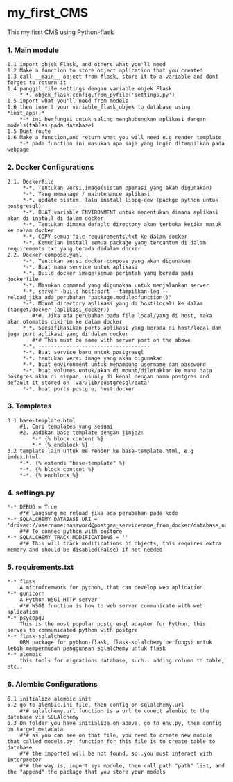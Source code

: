 # my_first_CMS
This my first CMS using Python-flask

### 1. Main module
    1.1 import objek Flask, and others what you'll need
    1.2 Make a function to store object aplication that you created 
    1.3 call __main__ object from flask, store it to a variable and dont forget to return it
    1.4 panggil file settings dengan variable objek Flask
        *-*. objek_flask.config.from_pyfile('settings.py')
    1.5 import what you'll need from models
    1.6 then insert your variable_flask_objek to database using *init_app()*
        *-* ini berfungsi untuk saling menghubungkan aplikasi dengan models(tables pada database)
    1.5 Buat route
    1.6 Make a function,and return what you will need e.g render template
        *-* pada function ini masukan apa saja yang ingin ditampilkan pada webpage
### 2. Docker Configurations
    2.1. Dockerfile
         *-*. Tentukan versi,image(sistem operasi yang akan digunakan)
         *-*. Yang memanage / maintenance aplikasi
         *-*. update sistem, lalu install libpq-dev (packge python untuk postgresql)
         *-*. BUAT variable ENVIRONMENT untuk menentukan dimana aplikasi akan di install di dalam docker
         *-*. Tentukan dimana default directory akan terbuka ketika masuk ke dalam docker
         *-*. COPY semua file requirements.txt ke dalam docker
         *-*. Kemudian install semua package yang tercantum di dalam requirements.txt yang berada didalam docker
    2.2. Docker-compose.yaml
         *-*. Tentukan versi docker-compose yang akan digunakan
         *-*. Buat nama service untuk aplikasi
         *-*. Build docker image+semua perintah yang berada pada dockerfile
         *-*. Masukan command yang digunakan untuk menjalankan server
         *-*. server -build host:port --tampilkan-log --reload_jika_ada_perubahan "package.module:function()"
         *-*. Mount directory aplikasi yang di host(local) ke dalam (target/docker (aplikasi_docker)) 
            #*#. Jika ada perubahan pada file local/yang di host, maka akan otomatis dikirim ke dalam docker
         *-*. Spesifikasikan ports aplikasi yang berada di host/local dan juga port aplikasi yang di dalam docker
            #*# This must be same with server port on the above
         *-*. ------------------------------------
         *-*. Buat service baru untuk postgresql
         *-*. tentukan versi image yang akan digunakan
         *-*. buat environment untuk menampung username dan password
         *-*. buat volumes untuk/akan di mount/diletakkan ke mana data postgres akan di simpan, usualy di kenal dengan nama postgres and default it stored on 'var/lib/postgresql/data'
         *-*. buat ports postgre, host:docker
### 3. Templates
    3.1 base-template.html
        #1. Cari templates yang sesuai
        #2. Jadikan base-template dengan jinja2:
            *-* {% block content %}
            *-* {% endblock %}
    3.2 template lain untuk me render ke base-template.html, e.g index.html:
        *-*. {% extends "base-template" %}
        *-*. {% block content %}
        *-*. {% endblock %}
        
    
### 4. settings.py
    *-* DEBUG = True
        #*# Langsung me reload jika ada perubahan pada kode
    *-* SQLALCHEMY_DATABASE_URI = 'driver://username:password@postgre_servicename_from_docker/database_name' 
        #*# To connec python with postgre
    *-* SQLALCHEMY_TRACK_MODIFICATIONS = ''
        #*# This will track modifications of objects, this requires extra memory and should be disabled(False) if not needed
        
### 5. requirements.txt
    *-* flask
        A microfremwork for python, that can develop web aplication
    *-* gunicorn
        A Python WSGI HTTP server 
        #*# WSGI function is how to web server communicate with web aplication
    *-* psycopg2
        This is the most popular postgresql adapter for Python, this serves to communicated python with postgre
    *-* flask-sqlalchemy
        ORM package for python-flask, flask-sqlalchemy berfungsi untuk lebih mempermudah penggunaan sqlalchemy untuk flask
    *-* alembic
        this tools for migrations database, such.. adding column to table, etc..
    
### 6. Alembic Configurations
    6.1 initialize alembic init
    6.2 go to alembic.ini file, then config on sqlalchemy.url
        #*# sqlalchemy.url function is a url to conect alembic to the database via SQLAlchemy
    6.3 On folder you have initialize on above, go to env.py, then config on target_metadata
        #*# as you can see on that file, you need to create new module that called models.py, function for this file is to create table to database
        #*# the imported will be not found, so..you must interact with interpreter
        #*# the way is, import sys module, then call path "path" list, and the "append" the package that you store your models
        
